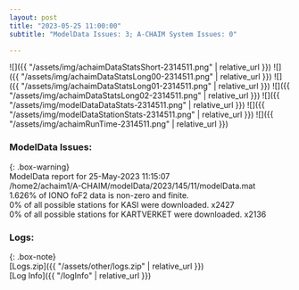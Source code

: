 ```yaml
---
layout: post
title: "2023-05-25 11:00:00"
subtitle: "ModelData Issues: 3; A-CHAIM System Issues: 0"

---
```


![]({{ "/assets/img/achaimDataStatsShort-2314511.png" | relative_url }})
![]({{ "/assets/img/achaimDataStatsLong00-2314511.png" | relative_url }})
![]({{ "/assets/img/achaimDataStatsLong01-2314511.png" | relative_url }})
![]({{ "/assets/img/achaimDataStatsLong02-2314511.png" | relative_url }})
![]({{ "/assets/img/modelDataDataStats-2314511.png" | relative_url }})
![]({{ "/assets/img/modelDataStationStats-2314511.png" | relative_url }})
![]({{ "/assets/img/achaimRunTime-2314511.png" | relative_url }})


### ModelData Issues:  
  
{: .box-warning}  
 ModelData report for 25-May-2023 11:15:07   
 /home2/achaim1/A-CHAIM/modelData/2023/145/11/modelData.mat   
 1.626% of IONO foF2 data is non-zero and finite.   
 0% of all possible stations for KASI were downloaded. x2427   
 0% of all possible stations for KARTVERKET were downloaded. x2136   
  


### Logs:  
  
{: .box-note}  
[Logs.zip]({{ "/assets/other/logs.zip" | relative_url }})  
[Log Info]({{ "/logInfo" | relative_url }})  
